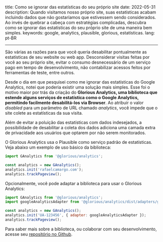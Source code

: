 title: Como se ignorar das estatísticas do seu próprio site
date: 2022-05-31
description: Quando visitamos nosso próprio site, suas estatísticas acabam incluindo dados que não gostaríamos que estivessem sendo considerados. Ao invés de quebrar a cabeça com estratégias complicadas, descubra como se ignorar das estatísticas do seu próprio site de uma maneira bem simples.
keywords: google, analytics, plausible, glorious, estatísticas.
lang: pt-BR

---

São várias as razões para que você queria desabilitar pontualmente as estatísticas de seu website ou web app. Desconsiderar visitas feitas por você ao seu próprio site, evitar o consumo desnecessário de um serviço pago em tempo de desenvolvimento, não contabilizar acessos feitos por ferramentas de teste, entre outros.

Desde o dia em que pesquisei como me ignorar das estatísticas do Google Analytics, notei que poderia existir uma solução mais simples. Esse foi o motivo maior por trás da criação do **Glorious Analytics, uma biblioteca que estende alguns serviços de estatística como o Google Analytics, permitindo facilmente desabilitá-los via Browser**. Ao atribuir o valor *disabled* para um parâmetro de URL chamado *analytics*, você impede que o site colete as estatísticas da sua visita.

Além de evitar a poluição das estatísticas com dados indesejados, a possibilidade de desabilitar a coleta dos dados adiciona uma camada extra de privacidade aos usuários que optarem por não serem monitorados.

O Glorious Analytics usa o Plausible como serviço padrão de estatísticas. Veja abaixo um exemplo de uso básico da biblioteca:

``` javascript
import GAnalytics from '@glorious/analytics';

const analytics = new GAnalytics();
analytics.init('rafaelcamargo.com');
analytics.trackPageview();
```

Opcionalmente, você pode adaptar a biblioteca para usar o Glorious Analytics:

``` javascript
import GAnalytics from '@glorious/analytics';
import googleAnalyticsAdapter from '@glorious/analytics/dist/adapters/google-analytics';

const analytics = new GAnalytics();
analytics.init('UA-123456', { adapter: googleAnalyticsAdapter });
analytics.trackPageview();
```

Para saber mais sobre a biblioteca, ou colaborar com seu desenvolvimento, acesse seu [repositório no Github](https://github.com/glorious-codes/glorious-analytics).

